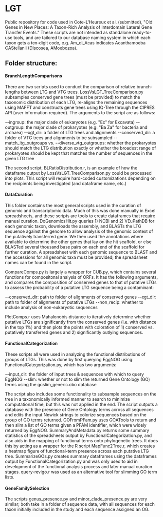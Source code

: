 # LGT
Public repository for code used in Cote-L'Heureux et al. (submitted), "Old Genes in New Places: A Taxon-Rich Analysis of Interdomain Lateral Gene Transfer Events." These scripts are not intended as standalone ready-to-use tools, and are tailored to our database naming system in which each taxon gets a ten-digit code, e.g. Am_di_Acas indicates Acanthamoeba CAStellanii (DIscosea, AMoebozoa).

## Folder structure:
#### BranchLengthComparisons
There are two scripts used to conduct the comparison of relative branch-lengths between LTG and VTG trees. LossVsLGT_TreeComparison.py subsamples conserved gene trees (must be provided) to match the taxonomic distribution of each LTG, re-aligns the remaining sequences using MAFFT and constructs gene trees using IQ-Tree through the CIPRES API (user information required). The arguments to the script are as follows:

--ingroup: the major clade of eukaryotes (e.g. "Ex" for Excavata)
--outgroup: the major clade of prokaryotes (e.g. "Ba Za" for bacteria and archaea)
--xgt_dir: a folder of LTG trees and alignments
--conserved_dir: a folder of VTG trees and alignments to be subsampled
--match_ltg_outgroups vs. --diverse_vtg_outgroups: whether the prokaryotes should match the LTG distribution exactly or whether the broadest range of prokaryotes should be kept that matches the number of sequences in the given LTG tree

The second script, BLRatioDistribution.r, is an example of how the dataframe output by LossVsLGT_TreeComparison.py could be processed into plots. This script will require hard-coded customizations depending on the recipients being investigated (and dataframe name, etc.)

#### DataCuration
This folder contains the most general scripts used in the curation of genomic and transcriptomic data. Much of this was done manually in Excel spreadsheets, and these scripts are tools to create dataframes that require manual curation. DoGenomicsHit.py queries 1) NCBI and 2) VEuPathDB for each genomic taxon, downloads the assembly, and BLASTs the LTG sequence against the genome to allow analysis of the genomic context of the putatively transferred gene. We then used the annotations where available to determine the other genes that lay on the hit scaffold, or else BLASTed several thousand base pairs on each end of the scaffold for further curation. A spreadsheet with each genomic sequence to BLAST and the accessions for all genomic taxa must be provided; the spreadsheet names can be found in the script. 

CompareComps.py is largely a wrapper for CUB.py, which contains several functions for compositonal analysis of ORFs. It has the following arguments, and compares the composition of conserved genes to that of putative LTGs to assess the probability of a putative LTG sequence being a contaminant:

--conserved_dir: path to folder of alignments of conserved genes
--xgt_dir: path to folder of alignments of putative LTGs
--non_recip: whether to include analysis of non-eukaryotic sequences

PlotComps.r uses Mahalonobis distance to iteratively determine whether putative LTGs are significantly from the conserved genes (i.e. with distance in the top 1%) and then plots the points with coloration of 1) conserved vs. putatively transferred genes and 2) significantly outlying sequences.

#### FunctionalCategorization
These scripts all were used in analyzing the functional distributions of groups of LTGs. This was done by first querying EggNOG using FunctionalCategorization.py, which has two arguments:

--input_dir: the folder of input trees & sequences with which to query EggNOG
--slim: whether or not to slim the returned Gene Ontology (GO) terms using the goslim_generic.obo database

The script also includes some functionality to subsample sequences on the tree in a taxonomically informed manner to search to minimize computational time, but this was not applied in the end. The script outputs a database with the presence of Gene Ontology terms across all sequences and edits the input Newick strings to colorize sequences based on the group of GO terms returned. GOFromPFam.py uses GOATools to return and then slim a list of GO terms given a PFAM identifier, which were widely returned by EggNOG. SummaryAndMetadata.py returns some summary statistics of the spreadsheets output by FunctionalCategorization.py, and also aids in the mapping of functional terms onto phylogenetic trees. It does this by acting as a wrapper for the R script MapFunc2Tree.r, which creates a heatmap figure of functional-term presence across each putative LTG tree. SummarizeGOs.py creates summary dataframes using the dataframes output by FunctionalCategorization.py and was only used to aid in development of the functional analysis process and later manual curation stages. query-revigo.r was used as an alternative tool for slimming GO term lists.

#### GeneFamilySelection
The scripts genus_presence.py and minor_clade_presence.py are very similar; both take in a folder of sequence data, with all sequences for each taxon initially included in the study and each sequence assigned an OG. 




